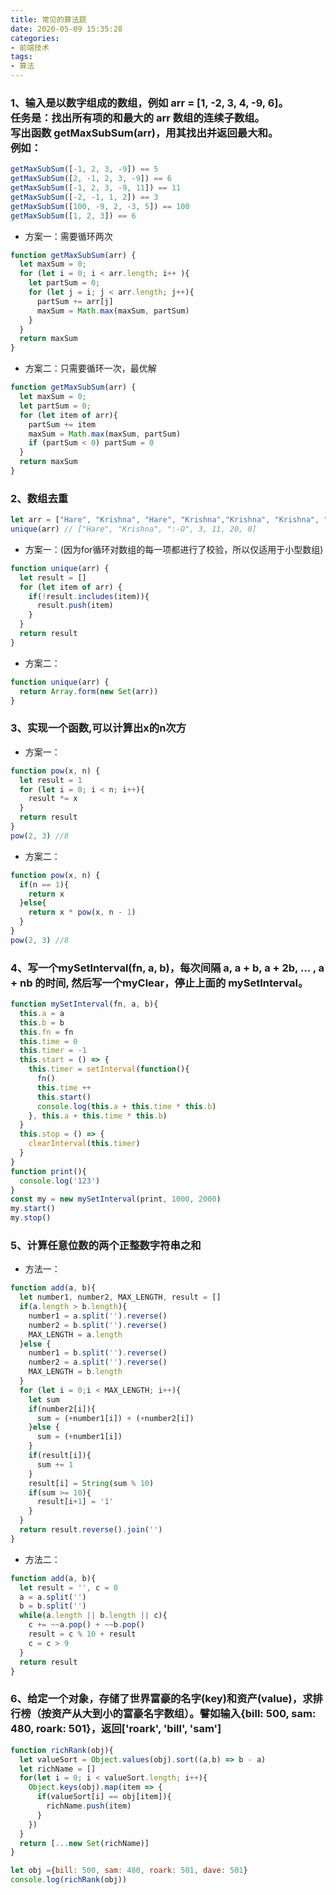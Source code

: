 ```yaml
---
title: 常见的算法题
date: 2020-05-09 15:35:28
categories:
- 前端技术
tags:
- 算法
---
```

### 1、输入是以数字组成的数组，例如 arr = [1, -2, 3, 4, -9, 6]。</br>任务是：找出所有项的和最大的 arr 数组的连续子数组。</br>写出函数 getMaxSubSum(arr)，用其找出并返回最大和。</br>例如：
```js
getMaxSubSum([-1, 2, 3, -9]) == 5
getMaxSubSum([2, -1, 2, 3, -9]) == 6
getMaxSubSum([-1, 2, 3, -9, 11]) == 11
getMaxSubSum([-2, -1, 1, 2]) == 3
getMaxSubSum([100, -9, 2, -3, 5]) == 100
getMaxSubSum([1, 2, 3]) == 6
```
- 方案一：需要循环两次
```js
function getMaxSubSum(arr) {
  let maxSum = 0;
  for (let i = 0; i < arr.length; i++ ){
    let partSum = 0;
    for (let j = i; j < arr.length; j++){
      partSum += arr[j]
      maxSum = Math.max(maxSum, partSum)
    }
  }
  return maxSum
}
```
- 方案二：只需要循环一次，最优解
```js
function getMaxSubSum(arr) {
  let maxSum = 0;
  let partSum = 0;
  for (let item of arr){
    partSum += item
    maxSum = Math.max(maxSum, partSum)
    if (partSum < 0) partSum = 0
  }
  return maxSum
}
```

### 2、数组去重
```js
let arr = ["Hare", "Krishna", "Hare", "Krishna","Krishna", "Krishna", "Hare", "Hare", ":-O", 3, 11, 20, 11, 0, 3]
unique(arr) // ["Hare", "Krishna", ":-O", 3, 11, 20, 0]
```
- 方案一：(因为for循环对数组的每一项都进行了校验，所以仅适用于小型数组)
```js
function unique(arr) {
  let result = []
  for (let item of arr) {
    if(!result.includes(item)){
      result.push(item)
    }
  }
  return result
}
```
- 方案二：
```js
function unique(arr) {
  return Array.form(new Set(arr))
}
```

### 3、实现一个函数,可以计算出x的n次方
- 方案一：
```js
function pow(x, n) {
  let result = 1
  for (let i = 0; i < n; i++){
    result *= x
  }
  return result
}
pow(2, 3) //8
```
- 方案二：
```js
function pow(x, n) {
  if(n == 1){
    return x
  }else{
    return x * pow(x, n - 1)
  }
}
pow(2, 3) //8
```

### 4、写一个mySetInterval(fn, a, b)，每次间隔 a, a + b, a + 2b, ... , a + nb 的时间, 然后写一个myClear，停止上面的 mySetInterval。

```js
function mySetInterval(fn, a, b){
  this.a = a
  this.b = b
  this.fn = fn
  this.time = 0
  this.timer = -1
  this.start = () => {
    this.timer = setInterval(function(){
      fn()
      this.time ++
      this.start()
      console.log(this.a + this.time * this.b)
    }, this.a + this.time * this.b)
  }
  this.stop = () => {
    clearInterval(this.timer)
  }
}
function print(){
  console.log('123')
}
const my = new mySetInterval(print, 1000, 2000)
my.start()
my.stop()
```

### 5、计算任意位数的两个正整数字符串之和

- 方法一：

```js
function add(a, b){
  let number1, number2, MAX_LENGTH, result = []
  if(a.length > b.length){
    number1 = a.split('').reverse()
    number2 = b.split('').reverse()
    MAX_LENGTH = a.length
  }else {
    number1 = b.split('').reverse()
    number2 = a.split('').reverse()
    MAX_LENGTH = b.length
  }
  for (let i = 0;i < MAX_LENGTH; i++){
    let sum 
    if(number2[i]){
      sum = (+number1[i]) + (+number2[i])
    }else {
      sum = (+number1[i])
    }
    if(result[i]){
      sum += 1
    }
    result[i] = String(sum % 10)
    if(sum >= 10){
      result[i+1] = '1'
    }
  }
  return result.reverse().join('')
}
```

- 方法二：

```js
function add(a, b){
  let result = '', c = 0
  a = a.split('')
  b = b.split('')
  while(a.length || b.length || c){
    c += ~~a.pop() + ~~b.pop()
    result = c % 10 + result
    c = c > 9
  }
  return result
}
```

### 6、给定一个对象，存储了世界富豪的名字(key)和资产(value)，求排行榜（按资产从大到小的富豪名字数组）。譬如输入{bill: 500, sam: 480, roark: 501}，返回['roark', 'bill', 'sam']

```js
function richRank(obj){
  let valueSort = Object.values(obj).sort((a,b) => b - a)
  let richName = []
  for(let i = 0; i < valueSort.length; i++){
    Object.keys(obj).map(item => {
      if(valueSort[i] == obj[item]){
        richName.push(item)
      }
    })
  }
  return [...new Set(richName)]
}

let obj ={bill: 500, sam: 480, roark: 501, dave: 501}
console.log(richRank(obj))
```
